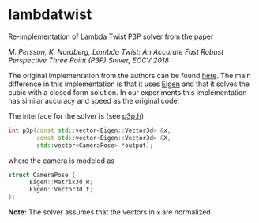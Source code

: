 # lambdatwist
Re-implementation of Lambda Twist P3P solver from the paper

*M. Persson, K. Nordberg, Lambda Twist: An Accurate Fast Robust Perspective Three Point (P3P) Solver, ECCV 2018*

The original implementation from the authors can be found [here](https://github.com/midjji/lambdatwist-p3p). The main difference in this implementation is that it uses [Eigen](http://eigen.tuxfamily.org) and that it solves the cubic with a closed form solution. In our experiments this implementation has similar accuracy and speed as the original code.

The interface for the solver is (see [p3p.h](lambdatwist/p3p.h))
```C++
int p3p(const std::vector<Eigen::Vector3d> &x,
        const std::vector<Eigen::Vector3d> &X,
        std::vector<CameraPose> *output);
```
 where the camera is modeled as
```C++
struct CameraPose {
      Eigen::Matrix3d R;
      Eigen::Vector3d t;
};
```
**Note:** The solver assumes that the vectors in ```x``` are normalized. 
